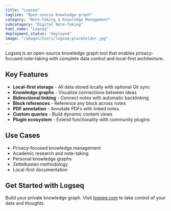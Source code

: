 ```yaml
---
title: "Logseq"
tagline: "Open-source knowledge graph"
category: "Note-Taking & Knowledge Management"
subcategory: "Digital Note-Taking"
tool_name: "Logseq"
deployment_status: "deployed"
image: "/images/tools/logseq-placeholder.jpg"
---
```

Logseq is an open-source knowledge graph tool that enables privacy-focused note-taking with complete data control and local-first architecture.

## Key Features

- **Local-first storage** - All data stored locally with optional Git sync
- **Knowledge graphs** - Visualize connections between ideas
- **Bidirectional linking** - Connect notes with automatic backlinking
- **Block references** - Reference any block across notes
- **PDF annotation** - Annotate PDFs with linked notes
- **Custom queries** - Build dynamic content views
- **Plugin ecosystem** - Extend functionality with community plugins

## Use Cases

- Privacy-focused knowledge management
- Academic research and note-taking
- Personal knowledge graphs
- Zettelkasten methodology
- Local-first documentation

## Get Started with Logseq

Build your private knowledge graph. Visit [logseq.com](https://logseq.com) to take control of your data and thoughts.